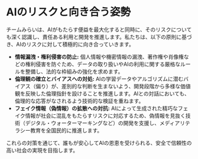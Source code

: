# AIのリスクと向き合う姿勢

チームみらいは、AIがもたらす便益を最大化すると同時に、そのリスクについても深く認識し、責任ある利用と開発を推進します。私たちは、以下の原則に基づき、AIのリスクに対して積極的に向き合っていきます。

*   **情報漏洩・権利侵害の防止:** 個人情報や機密情報の漏洩、著作権や肖像権などの権利侵害を防ぐため、データの取り扱いやAIの利用に関する厳格なルールを整備し、法的な枠組みの強化を求めます。
*   **倫理観の確立とバイアスへの対処:** AIの学習データやアルゴリズムに潜むバイアス（偏り）が、差別的な判断を生まないよう、開発段階から多様な価値観を反映した倫理指針を設けることを推進します。AIとの対話においても、倫理的な応答がなされるよう技術的な検証を重ねます。
*   **フェイク情報（偽情報）の拡散への対抗:** AIによって生成された精巧なフェイク情報が社会に混乱をもたらすリスクに対応するため、偽情報を見抜く技術（デジタル・ウォーターマーキングなど）の開発を支援し、メディアリテラシー教育を全国民的に推進します。

これらの対策を通じて、誰もが安心してAIの恩恵を受けられる、安全で信頼性の高い社会の実現を目指します。